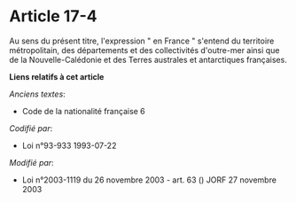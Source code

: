 # Article 17-4

Au sens du présent titre, l'expression " en France " s'entend du territoire métropolitain, des départements et des
collectivités d'outre-mer ainsi que de la Nouvelle-Calédonie et des Terres australes et antarctiques françaises.

**Liens relatifs à cet article**

_Anciens textes_:

  - Code de la nationalité française 6

_Codifié par_:

  - Loi n°93-933 1993-07-22

_Modifié par_:

  - Loi n°2003-1119 du 26 novembre 2003 - art. 63 () JORF 27 novembre 2003
